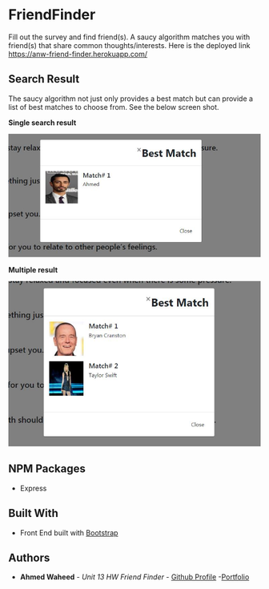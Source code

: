 # FriendFinder

Fill out the survey and find friend(s). A saucy algorithm matches you with friend(s) that share common thoughts/interests. Here is the deployed link https://anw-friend-finder.herokuapp.com/

## Search Result

The saucy algorithm not just only provides a best match but can provide a list of best matches to choose from. See the below screen shot. 

**Single search result**

![single result](./public/images/output-1.JPG)

**Multiple result**

![multiple result](./public/images/output-2.JPG)

## NPM Packages

* Express

## Built With

* Front End built with [Bootstrap](https://getbootstrap.com/) 

## Authors

* **Ahmed Waheed** - *Unit 13 HW Friend Finder* - [Github Profile](https://github.com/anw1986) -[Portfolio](https://anw1986.github.io/porfolio-new/)
